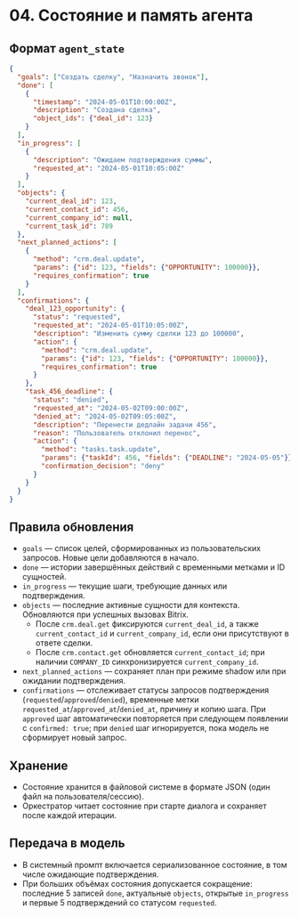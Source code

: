 # 04. Состояние и память агента

## Формат `agent_state`
```json
{
  "goals": ["Создать сделку", "Назначить звонок"],
  "done": [
    {
      "timestamp": "2024-05-01T10:00:00Z",
      "description": "Создана сделка",
      "object_ids": {"deal_id": 123}
    }
  ],
  "in_progress": [
    {
      "description": "Ожидаем подтверждения суммы",
      "requested_at": "2024-05-01T10:05:00Z"
    }
  ],
  "objects": {
    "current_deal_id": 123,
    "current_contact_id": 456,
    "current_company_id": null,
    "current_task_id": 789
  },
  "next_planned_actions": [
    {
      "method": "crm.deal.update",
      "params": {"id": 123, "fields": {"OPPORTUNITY": 100000}},
      "requires_confirmation": true
    }
  ],
  "confirmations": {
    "deal_123_opportunity": {
      "status": "requested",
      "requested_at": "2024-05-01T10:05:00Z",
      "description": "Изменить сумму сделки 123 до 100000",
      "action": {
        "method": "crm.deal.update",
        "params": {"id": 123, "fields": {"OPPORTUNITY": 100000}},
        "requires_confirmation": true
      }
    },
    "task_456_deadline": {
      "status": "denied",
      "requested_at": "2024-05-02T09:00:00Z",
      "denied_at": "2024-05-02T09:05:00Z",
      "description": "Перенести дедлайн задачи 456",
      "reason": "Пользователь отклонил перенос",
      "action": {
        "method": "tasks.task.update",
        "params": {"taskId": 456, "fields": {"DEADLINE": "2024-05-05"}},
        "confirmation_decision": "deny"
      }
    }
  }
}
```

## Правила обновления
* `goals` — список целей, сформированных из пользовательских запросов. Новые цели добавляются в начало.
* `done` — истории завершённых действий с временными метками и ID сущностей.
* `in_progress` — текущие шаги, требующие данных или подтверждения.
* `objects` — последние активные сущности для контекста. Обновляются при успешных вызовах Bitrix.
  * После `crm.deal.get` фиксируются `current_deal_id`, а также `current_contact_id` и `current_company_id`, если они присутствуют в ответе сделки.
  * После `crm.contact.get` обновляется `current_contact_id`; при наличии `COMPANY_ID` синхронизируется `current_company_id`.
* `next_planned_actions` — сохраняет план при режиме shadow или при ожидании подтверждения.
* `confirmations` — отслеживает статусы запросов подтверждения (`requested`/`approved`/`denied`), временные метки `requested_at`/`approved_at`/`denied_at`, причину и копию шага. При `approved` шаг автоматически повторяется при следующем появлении с `confirmed: true`; при `denied` шаг игнорируется, пока модель не сформирует новый запрос.

## Хранение
* Состояние хранится в файловой системе в формате JSON (один файл на пользователя/сессию).
* Оркестратор читает состояние при старте диалога и сохраняет после каждой итерации.

## Передача в модель
* В системный промпт включается сериализованное состояние, в том числе ожидающие подтверждения.
* При больших объёмах состояния допускается сокращение: последние 5 записей `done`, актуальные `objects`, открытые `in_progress` и первые 5 подтверждений со статусом `requested`.
